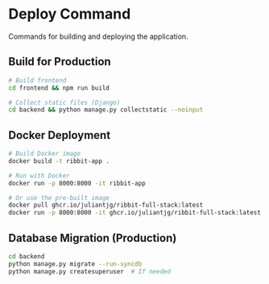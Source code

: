 # Deploy Command

Commands for building and deploying the application.

## Build for Production
```bash
# Build frontend
cd frontend && npm run build

# Collect static files (Django)
cd backend && python manage.py collectstatic --noinput
```

## Docker Deployment
```bash
# Build Docker image
docker build -t ribbit-app .

# Run with Docker
docker run -p 8000:8000 -it ribbit-app

# Or use the pre-built image
docker pull ghcr.io/juliantjg/ribbit-full-stack:latest
docker run -p 8000:8000 -it ghcr.io/juliantjg/ribbit-full-stack:latest
```

## Database Migration (Production)
```bash
cd backend
python manage.py migrate --run-syncdb
python manage.py createsuperuser  # If needed
```